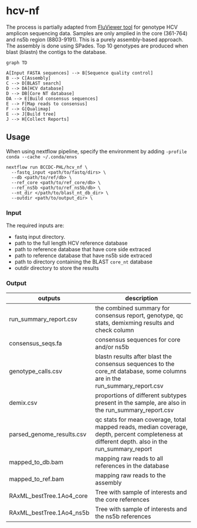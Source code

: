 # hcv-nf

The process is partially adapted from [FluViewer tool](https://github.com/KevinKuchinski/FluViewer) for genotype HCV amplicon sequencing data. Samples are only amplied in the core (361-764) and ns5b region (8803-9191). This is a purely assembly-based approach. The assembly is done using SPades. Top 10 genotypes are produced when blast (blastn) the contigs to the database. 


```mermaid
graph TD

A[Input FASTA sequences] --> B[Sequence quality control]
B --> C[Assembly]
C --> D[BLAST search]
D --> DA[HCV database]
D --> DB[Core NT database]
DA --> E[Build consensus sequences]
E --> F[Map reads to consensus]
F --> G[Qualimap]
E --> J[Build tree]
J --> H[Collect Reports]
```

## Usage

When using nextflow pipeline, specify the environment by adding ```-profile conda --cache ~/.conda/envs```

```
nextflow run BCCDC-PHL/hcv_nf \
  --fastq_input <path/to/fastq/dirs> \
  --db <path/to/ref/db> \
  --ref_core <path/to/ref_core/db> \
  --ref_ns5b <path/to/ref_ns5b/db> \
  --nt_dir </path/to/blast_nt_db_dir> \
  --outdir <path/to/output_dir> \ 
```
### Input

The required inputs are:
- fastq input directory. 
- path to the full length HCV reference database
- path to reference database that have core side extraced
- path to reference database that have ns5b side extraced
- path to directory containing the BLAST `core_nt` database
- outdir directory to store the results


### Output

| outputs                   | description                                                                                                                                     |
| ------------------------- | ----------------------------------------------------------------------------------------------------------------------------------------------- |
| run_summary_report.csv    | the combined summary for consensus report, genotype, qc stats, demixming results  and check column                                              |
| consensus_seqs.fa         | consensus sequences for core and/or ns5b                                                                                                        |
| genotype_calls.csv        | blastn results after blast the consensus sequences to the core_nt database, some columns are in the run_summary_report.csv                           |
| demix.csv                 | proportions of different subtypes present in the sample, are also in the run_summary_report.csv                                                 |
| parsed_genome_results.csv | qc stats for mean coverage, total mapped reads, median coverage, depth, percent completeness at different depth. also in the run_summary_report |
| mapped_to_db.bam          | mapping raw reads to all references in the database                                                                                             |
| mapped_to_ref.bam         | mapping raw reads to the assembly                                                                                                               | 
| RAxML_bestTree.1Ao4_core  | Tree with sample of interests and the core references                                                                                           |
| RAxML_bestTree.1Ao4_ns5b  | Tree with sample of interests and the ns5b references                                                                                           |
